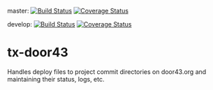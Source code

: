 master:
[![Build Status](https://travis-ci.org/unfoldingWord-dev/tx-door43.svg?branch=master)](https://travis-ci.org/unfoldingWord-dev/tx-door43) 
[![Coverage Status](https://coveralls.io/repos/github/unfoldingWord-dev/tx-door43/badge.svg?branch=master)](https://coveralls.io/github/unfoldingWord-dev/tx-door43?branch=master)

develop:
[![Build Status](https://travis-ci.org/unfoldingWord-dev/tx-door43.svg?branch=develop)](https://travis-ci.org/unfoldingWord-dev/tx-door43) 
[![Coverage Status](https://coveralls.io/repos/github/unfoldingWord-dev/tx-door43/badge.svg?branch=develop)](https://coveralls.io/github/unfoldingWord-dev/tx-door43?branch=develop)

# tx-door43

Handles deploy files to project commit directories on door43.org and maintaining their status, logs, etc.
